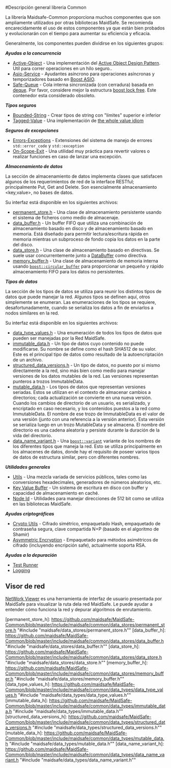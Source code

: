 #Descripción general libreria Common

La librería Maidsafe-Common proporciona muchos componentes que son ampliamente utilizados por otras bibliotecas MaidSafe. Se recomienda encarecidamente el uso de estos componentes ya que están bien probados y evolucionarán con el tiempo para aumentar su eficiencia y eficacia.

Generalmente, los componentes pueden dividirse en los siguientes grupos:

_**Ayudas a la concurrencia**_
* [Active-Object](https://github.com/maidsafe/MaidSafe-Common/wiki/Active-Object) - Una implementación del [Active Object Design Pattern](http://en.wikipedia.org/wiki/Active_object). Utíl para correr operaciones en un hilo seguro..
* [Asio-Service](https://github.com/maidsafe/MaidSafe-Common/wiki/Asio-Service) - Ayudantes asíncrono para operaciones asíncronas y temporizadores basado en [Boost ASIO](http://www.boost.org/doc/libs/release/doc/html/boost_asio.html).
* [Safe-Queue](https://github.com/maidsafe/MaidSafe-Common/wiki/Safe-Queue) - Cola interna sincronizada (con cerradura) basada en [deque](http://en.cppreference.com/w/cpp/container/deque). Por favor, considere mejor la estructura [boost lock free](http://www.boost.org/doc/libs/release/doc/html/lockfree.html). Este contenedor esta considerado obsoleto.

_**Tipos seguros**_
* [Bounded-String](https://github.com/maidsafe/MaidSafe-Common/wiki/Bounded-String) - Crear tipos de string con "límites" superior e inferior
* [Tagged-Value](https://github.com/maidsafe/MaidSafe-Common/wiki/Tagged-Value) - Una implementación de [the whole value idiom](http://martin-moene.blogspot.co.uk/2012/07/light-on-whole-value.html)

_**Seguros de excepciones**_
* [Errors-Exceptions](https://github.com/maidsafe/MaidSafe-Common/wiki/Errors-Exceptions) - Extensiones del sistema de manejo de errores ```std::error_code``` y ```std::exception```
* [On-Scope-Exit](https://github.com/maidsafe/MaidSafe-Common/wiki/On-Scope-Exit) - Una utilidad muy práctica para revertir valores o realizar funciones en caso de lanzar una excepción.

_**Almacenamiento de datos**_

La sección de almacenamiento de datos implementa clases que satisfacen algunos de los requerimientos de red de la interface RESTful; principalmente Put, Get and Delete. Son esencialmente almacenamiento <key,value>, no bases de datos.

Su interfaz está disponible en los siguientes archivos:

* [permanent_store.h](https://github.com/maidsafe/MaidSafe-Common/blob/master/include/maidsafe/common/data_stores/permanent_store.h) - Una clase de almacenamiento persistente usando el sistema de ficheros como medio de almacenaje.
* [data_buffer.h](https://github.com/maidsafe/MaidSafe-Common/blob/master/include/maidsafe/common/data_stores/data_buffer.h) - Un buffer FIFO que utiliza una combinación de almacenamiento basado en disco y de almacenamiento basado en memoria. Está diseñado para permitir lectura/escritura rápida en memoria mientras un subproceso de fondo copia los datos en la parte del disco.
* [data_store.h](https://github.com/maidsafe/MaidSafe-Common/blob/master/include/maidsafe/common/data_stores/data_store.h) - Una clase de almacenamiento basado en directivas.  Se suele usar concurrentemente junto a [DataBuffer](https://github.com/maidsafe/MaidSafe-Common/blob/master/include/maidsafe/common/data_stores/data_buffer.h) como directiva.
* [memory_buffer.h](https://github.com/maidsafe/MaidSafe-Common/blob/master/include/maidsafe/common/data_stores/memory_buffer.h) - Una clase de almacenamiento de memoria interna usando [`boost::circular_buffer`][boost_circular_buffer] para proporcionar un pequeño y rápido almacenamiento FIFO para los datos no persistentes.

_**Tipos de datos**_

La sección de los tipos de datos se utiliza para reunir los distintos tipos de datos que puede manejar la red. Algunos tipos se definen aquí, otros simplemente se enumeran. Las enumeraciones de los tipos se requiere, desafortunadamente, cuando se serializa los datos a fin de enviarlos a nodos similares en la red.

Su interfaz está disponible en los siguientes archivos:

* [data_type_values.h](https://github.com/maidsafe/MaidSafe-Common/blob/master/include/maidsafe/common/data_types/data_type_values.h) - Una enumeración de todos los tipos de datos que pueden ser manejadas por la Red MaidSafe.
* [immutable_data.h](https://github.com/maidsafe/MaidSafe-Common/blob/master/include/maidsafe/common/data_types/immutable_data.h) - Un tipo de datos cuyo contenido no puede modificarse. Su nombre se define como el hash SHA512 de su valor. Este es el principal tipo de datos como resultado de la autoencriptación de un archivo.
* [structured_data_versions.h](https://github.com/maidsafe/MaidSafe-Common/blob/master/include/maidsafe/common/data_types/structured_data_versions.h) - Un tipo de datos, no puesto por si mismo directamente a la red, sino más bien como medio para manejar versiones de los datos mutables de la red. Las versiones representan punteros a trozos ImmutableData.
* [mutable_data.h](https://github.com/maidsafe/MaidSafe-Common/blob/master/include/maidsafe/common/data_types/mutable_data.h) - Los tipos de datos que representan versiones seriadas. Estos se utilizan en el contexto de almacenar cambios a directorios; cada actualización se convierte en una nueva versión. Cuando los cambios de directorio de un usuario, es serializado, y encriptado en caso necesario, y los contenidos puestos a la red como ImmutableData. El nombre de ese trozo de ImmutableData es el valor de una versión (junto con una referencia a la versión anterior). Esta versión se serializa luego en un trozo MutableData y se almacena. El nombre del directorio es una cadena aleatoria y persiste durante la duración de la vida del directorio.
* [data_name_variant.h](https://github.com/maidsafe/MaidSafe-Common/blob/master/include/maidsafe/common/data_types/data_name_variant.h) - Una [`boost::variant`][boost_variant] variante de los nombres de los diferentes tipos que maneja la red. Esto se utiliza principalmente en los almacenes de datos, donde hay el requisito de poseer varios tipos de datos de estructura similar, pero con diferentes nombres.

_**Utilidades generales**_
* [Utils](https://github.com/maidsafe/MaidSafe-Common/wiki/Utils) - Una mezcla variada de servicios públicos, tales como las conversiones hexadecimales, generadores de números aleatorios, etc.
* [Key Value Buffer](https://github.com/maidsafe/MaidSafe-Common/wiki/Key-Value-Buffer) - Un sistema de escritura en disco con buffer y capacidad de almacenamiento en caché.
* [Node Id](https://github.com/maidsafe/MaidSafe-Common/wiki/Node-Id) - Utilidades para manejar direcciones de 512 bit como se utiliza en las bibliotecas MaidSafe.

_**Ayudas criptográficas**_
* [Crypto Utils](https://github.com/maidsafe/MaidSafe-Common/wiki/Crypto-Utils) - Cifrado simétrico, empaquetado Hash, empaquetado de contraseña segura, clave compartida N+P (basado en el algoritmo de Shamir)
* [Asymmetric Encryption](https://github.com/maidsafe/MaidSafe-Common/wiki/Asymmetric-Encryption) - Empaquetado para métodos asimétricos de cifrado (incluyendo encripción safe), actualmente soporta RSA.

_**Ayudas a la depuración**_
* [Test Runner](https://github.com/maidsafe/MaidSafe/wiki/Running-Tests)
* [Logging](https://github.com/maidsafe/MaidSafe/wiki/Logging-Options)

## Visor de red

[NetWork Viewer](http://visualiser.maidsafe.net:8080/auth) es una herramienta de interfaz de usuario presentada por MaidSafe para visualizar la ruta dela red MaidSafe. Le puede ayudar a entender cómo funciona la red y depurar algoritmos de enrutamiento.



[boost_circular_buffer]: http://www.boost.org/doc/libs/release/doc/html/circular_buffer.html
[boost_variant]: http://www.boost.org/doc/libs/release/doc/html/variant.html

[permanent_store_h]: https://github.com/maidsafe/MaidSafe-Common/blob/master/include/maidsafe/common/data_stores/permanent_store.h "#include "maidsafe/data_stores/permanent_store.h""
[data_buffer_h]: https://github.com/maidsafe/MaidSafe-Common/blob/master/include/maidsafe/common/data_stores/data_buffer.h "#include "maidsafe/data_stores/data_buffer.h""
[data_store_h]: https://github.com/maidsafe/MaidSafe-Common/blob/master/include/maidsafe/common/data_stores/data_store.h "#include "maidsafe/data_stores/data_store.h""
[memory_buffer_h]: https://github.com/maidsafe/MaidSafe-Common/blob/master/include/maidsafe/common/data_stores/memory_buffer.h "#include "maidsafe/data_stores/memory_buffer.h""
[data_type_values_h]: https://github.com/maidsafe/MaidSafe-Common/blob/master/include/maidsafe/common/data_types/data_type_values.h "#include "maidsafe/data_types/data_type_values.h""
[immutable_data_h]: https://github.com/maidsafe/MaidSafe-Common/blob/master/include/maidsafe/common/data_types/immutable_data.h "#include "maidsafe/data_types/immutable_data.h""
[structured_data_versions_h]: https://github.com/maidsafe/MaidSafe-Common/blob/master/include/maidsafe/common/data_types/structured_data_versions.h "#include "maidsafe/data_types/structured_data_versions.h""
[mutable_data_h]: https://github.com/maidsafe/MaidSafe-Common/blob/master/include/maidsafe/common/data_types/mutable_data.h "#include "maidsafe/data_types/mutable_data.h""
[data_name_variant_h]: https://github.com/maidsafe/MaidSafe-Common/blob/master/include/maidsafe/common/data_types/data_name_variant.h "#include "maidsafe/data_types/data_name_variant.h""
